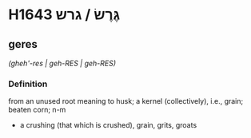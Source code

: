 # H1643 גֶּרֶשׂ / גרש

## geres

_(gheh'-res | ɡeh-RES | ɡeh-RES)_

### Definition

from an unused root meaning to husk; a kernel (collectively), i.e., grain; beaten corn; n-m

- a crushing (that which is crushed), grain, grits, groats
